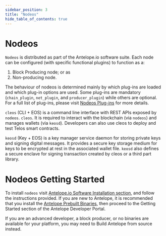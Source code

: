 ```yaml
---
sidebar_position: 3
title: "Nodeos"
hide_table_of_contents: true
---
```


# Nodeos

`Nodeos` is distributed as part of the Antelope.io software suite. Each node can be configured (with specific functional plugins) to function as a:
1. Block Producing node; or as 
2. Non-producing node.

The behaviour of nodeos is determined mainly by which plug-ins are loaded and which plug-in options are used. Some plug-ins are mandatory (`chain_plugin`, `net_plugin`, and `producer_plugin`) while others are optional. For a full list of plug-ins, please visit [Nodeos Plug-ins](https://developers.eos.io/manuals/eos/latest/nodeos/plugins/index) for more details.

`cleos` (CLI + EOS) is a command line interface with REST APIs exposed by `nodeos`. `cleos`. It is required to interact with the blockchain (via `nodeos`) and manages wallets (via `keosd`). Developers can also use cleos to deploy and test Telos smart contracts.

`keosd` (Key + EOS)  is a key manager service daemon for storing private keys and signing digital messages. It provides a secure key storage medium for keys to be encrypted at rest in the associated wallet file. `keosd` also defines a secure enclave for signing transaction created by cleos or a third part library.

# Nodeos Getting Started

To install `nodeos` visit [Antelope.io Software Installation section](https://developers.eos.io/manuals/eos/latest/install/index), and follow the instructions provided. If you are new to Antelope, it is recommended that you install the [Antelope Prebuilt Binaries](https://github.com/AntelopeIO/leap), then proceed to the Getting Started section of the Antelope Developer Portal. 

If you are an advanced developer, a block producer, or no binaries are available for your platform, you may need to Build Antelope from source instead.
